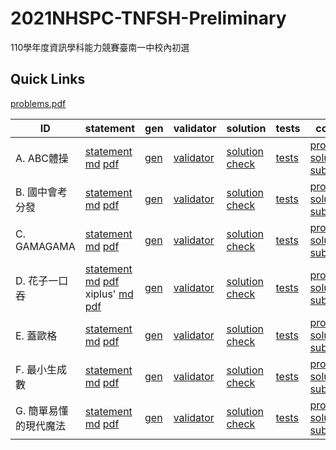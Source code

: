 # 2021NHSPC-TNFSH-Preliminary
110學年度資訊學科能力競賽臺南一中校內初選

## Quick Links
[problems.pdf](pA/attachments/problems.pdf)

| ID | statement | gen | validator | solution | tests | config |
| --- | --- | --- | --- | --- | --- | --- |
| A. ABC體操      | [statement](pA/statement) [md](pA/statement/index.md) [pdf](pA/statement/index.pdf) | [gen](pA/gen) | [validator](pA/validator) | [solution](pA/solution) [check](pA/solutions-check.txt) | [tests](pA/tests) | [problem](pA/problem.json) [solutions](pA/solutions.json) [subtasks](pA/subtasks.json) |
| B. 國中會考分發 | [statement](pB/statement) [md](pB/statement/index.md) [pdf](pB/statement/index.pdf) | [gen](pB/gen) | [validator](pB/validator) | [solution](pB/solution) [check](pB/solutions-check.txt) | [tests](pB/tests) | [problem](pB/problem.json) [solutions](pB/solutions.json) [subtasks](pB/subtasks.json) |
| C. GAMAGAMA   | [statement](pC/statement) [md](pC/statement/index.md) [pdf](pC/statement/index.pdf) | [gen](pC/gen) | [validator](pC/validator) | [solution](pC/solution) [check](pC/solutions-check.txt) | [tests](pC/tests) | [problem](pC/problem.json) [solutions](pC/solutions.json) [subtasks](pC/subtasks.json) |
| D. 花子一口吞   | [statement](pD/statement) [md](pD/statement/index.md) [pdf](pD/statement/index.pdf) <br/> xiplus' [md](pD/statement-xiplus/statement.md) [pdf](pD/statement-xiplus/statement.pdf) | [gen](pD/gen) | [validator](pD/validator) | [solution](pD/solution) [check](pD/solutions-check.txt) | [tests](pD/tests) | [problem](pD/problem.json) [solutions](pD/solutions.json) [subtasks](pD/subtasks.json) |
| E. 蓋歐格       | [statement](pE/statement) [md](pE/statement/index.md) [pdf](pE/statement/index.pdf) | [gen](pE/gen) | [validator](pE/validator) | [solution](pE/solution) [check](pE/solutions-check.txt) | [tests](pE/tests) | [problem](pE/problem.json) [solutions](pE/solutions.json) [subtasks](pE/subtasks.json) |
| F. 最小生成數   | [statement](pF/statement) [md](pF/statement/index.md) [pdf](pF/statement/index.pdf) | [gen](pF/gen) | [validator](pF/validator) | [solution](pF/solution) [check](pF/solutions-check.txt) | [tests](pF/tests) | [problem](pF/problem.json) [solutions](pF/solutions.json) [subtasks](pF/subtasks.json) |
| G. 簡單易懂的現代魔法   | [statement](pG/statement) [md](pG/statement/index.md) [pdf](pG/statement/index.pdf) | [gen](pG/gen) | [validator](pG/validator) | [solution](pG/solution) [check](pG/solutions-check.txt) | [tests](pG/tests) | [problem](pG/problem.json) [solutions](pG/solutions.json) [subtasks](pG/subtasks.json) |
